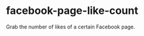 facebook-page-like-count
========================

Grab the number of likes of a certain Facebook page.
